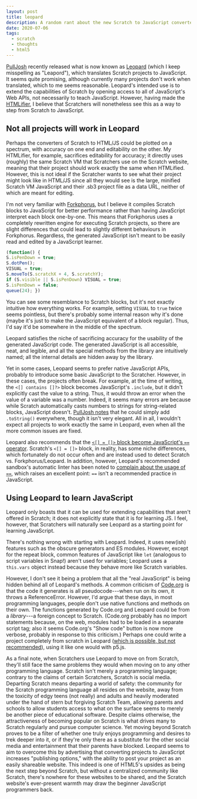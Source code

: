 ```yaml
---
layout: post
title: leopard
description: A random rant about the new Scratch to JavaScript converter
date: 2020-07-06
tags:
  - scratch
  - thoughts
  - html5
---
```


[PullJosh](https://scratch.mit.edu/users/PullJosh/) recently released what is now known as [Leopard](https://leopardjs.now.sh/) (which I keep misspelling as "Leapord"), which translates Scratch projects to JavaScript. It seems quite promising, although currently many projects don't work when translated, which to me seems reasonable. Leopard's intended use is to extend the capabilities of Scratch by opening access to all of JavaScript's Web APIs, not necessarily to teach JavaScript. However, having made the [HTMLifier](https://sheeptester.github.io/htmlifier/), I believe that Scratchers will nonetheless see this as a way to step from Scratch to JavaScript.

## Not all projects will work in Leopard

Perhaps the converters of Scratch to HTML/JS could be plotted on a spectrum, with accuracy on one end and editability on the other. My HTMLifier, for example, sacrifices editability for accuracy; it directly uses (roughly) the same Scratch VM that Scratchers use on the Scratch website, meaning that their project should work exactly the same when HTMLified. However, this is not ideal if the Scratcher wants to see what their project might look like in HTML/JS since all they would see is the large, minified Scratch VM JavaScript and their .sb3 project file as a data URL, neither of which are meant for editing.

I'm not very familiar with [Forkphorus](https://forkphorus.github.io/), but I believe it compiles Scratch blocks to JavaScript for better performance rather than having JavaScript interpret each block one-by-one. This means that Forkphorus uses a completely rewritten engine for executing Scratch projects, so there are slight differences that could lead to slightly different behaviours in Forkphorus. Regardless, the generated JavaScript isn't meant to be easily read and edited by a JavaScript learner.

```js
(function() {
S.isPenDown = true;
S.dotPen();
VISUAL = true;
S.moveTo(S.scratchX + 4, S.scratchY);
if (S.visible || S.isPenDown) VISUAL = true;
S.isPenDown = false;
queue(24); })
```

You can see some resemblance to Scratch blocks, but it's not exactly intuitive how everything works. For example, setting `VISUAL` to `true` twice seems pointless, but there's probably some internal reason why it's done (maybe it's just to make the JavaScript equivalent of a block regular). Thus, I'd say it'd be somewhere in the middle of the spectrum.

Leopard satisfies the niche of sacrificing accuracy for the usability of the generated JavaScript code. The generated JavaScript is all accessible, neat, and legible, and all the special methods from the library are intuitively named; all the internal details are hidden away by the library.

Yet in some cases, Leopard seems to prefer native JavaScript APIs, probably to introduce some basic JavaScript to the Scratcher. However, in these cases, the projects often break. For example, at the time of writing, the `<[] contains []?>` block becomes JavaScript's `.include`, but it didn't explicitly cast the value to a string. Thus, it would throw an error when the value of a variable was a number. Indeed, it seems many errors are because while Scratch automatically casts numbers to strings for string-related blocks, JavaScript doesn't. [PullJosh notes](https://scratch.mit.edu/discuss/post/4194496/) that he could simply add `.toString()` everywhere, though it isn't very elegant. All in all, I wouldn't expect all projects to work exactly the same in Leopard, even when all the more common issues are fixed.

Leopard also recommends that the [`<[] = []>` block become JavaScript's `==` operator](https://leopardjs.now.sh/translations/operators). Scratch's `<[] = []>` block, in reality, has some niche differences, which fortunately do not occur often and are instead used to detect Scratch vs. Forkphorus/Leopard. In addition, however, Leopard's recommended sandbox's automatic linter has been noted to [complain about the usage of `==`](https://scratch.mit.edu/discuss/post/4194073/), which raises an excellent point: `==` isn't a recommended practice in JavaScript.

## Using Leopard to learn JavaScript

Leopard only boasts that it can be used for extending capabilities that aren't offered in Scratch; it does not explicitly state that it is for learning JS. I feel, however, that Scratchers will naturally see Leopard as a starting point for learning JavaScript.

There's nothing wrong with starting with Leopard. Indeed, it uses new(ish) features such as the obscure generators and ES modules. However, except for the repeat block, common features of JavaScript like `let` (analogous to script variables in Snap!) aren't used for variables; Leopard uses a `this.vars` object instead because they behave more like Scratch variables.

However, I don't see it being a problem that all the "real JavaScript" is being hidden behind all of Leopard's methods. A common criticism of [Code.org](EEEEEEE) is that the code it generates is all pseudocode---when run on its own, it throws a ReferenceError. However, I'd argue that these days, in most programming languages, people don't use native functions and methods on their own. The functions generated by Code.org and Leopard could be from a _library_---a foreign concept to Scratch. (Code.org probably has no import statements because, on the web, modules had to be loaded in a separate script tag; also it seems Code.org's "Show code" button is now more verbose, probably in response to this criticism.) Perhaps one could write a project completely from scratch in Leopard ([which is possible, but not recommended](https://scratch.mit.edu/discuss/post/4196264/)), using it like one would with p5.js.

As a final note, when Scratchers use Leopard to move on from Scratch, they'll still face the same problems they would when moving on to any other programming language. Scratch isn't merely a programming language; contrary to the claims of certain Scratchers, Scratch is social media. Departing Scratch means departing a world of safety: the community for the Scratch programming language all resides on the website, away from the toxicity of edgy teens (not really) and adults and heavily moderated under the hand of stern but forgiving Scratch Team, allowing parents and schools to allow students access to what on the surface seems to merely be another piece of educational software. Despite claims otherwise, the attractiveness of becoming popular on Scratch is what drives many to Scratch regularly and pursue computer science. Yet moving beyond Scratch proves to be a filter of whether one truly enjoys programming and desires to trek deeper into it, or if they're only there as a substitute for the other social media and entertainment that their parents have blocked. Leopard seems to aim to overcome this by advertising that converting projects to JavaScript increases "publishing options," with the ability to post your project as an easily shareable website. This indeed is one of HTML5's upsides as being the next step beyond Scratch, but without a centralized community like Scratch, there's nowhere for these websites to be shared, and the Scratch website's ever-present warmth may draw the beginner JavaScript programmers back.
